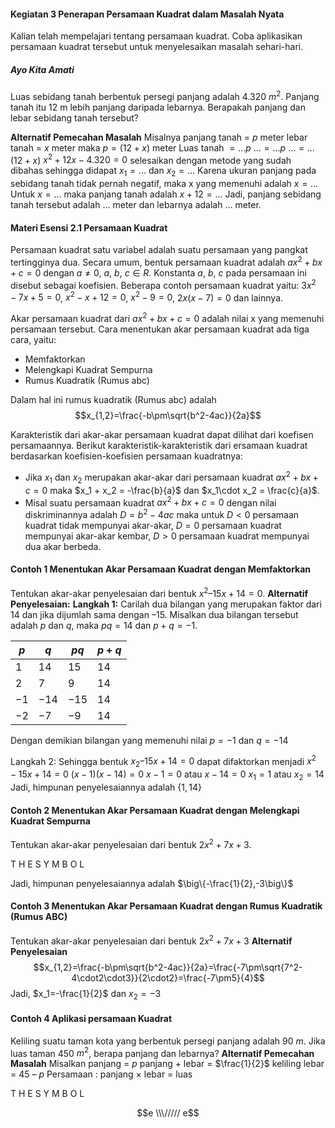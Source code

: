 #### Kegiatan 3 Penerapan Persamaan Kuadrat dalam Masalah Nyata

Kalian telah mempelajari tentang persamaan kuadrat. Coba aplikasikan persamaan kuadrat tersebut untuk menyelesaikan masalah sehari-hari.

##### Ayo Kita Amati

Luas sebidang tanah berbentuk persegi panjang adalah 4.320 $m^2$. Panjang tanah itu 12 m lebih panjang daripada lebarnya. Berapakah panjang dan lebar sebidang tanah tersebut?

**Alternatif Pemecahan Masalah**
Misalnya
panjang tanah = $p$ meter
lebar tanah = $x$ meter
maka $p = (12 + x)$ meter
Luas tanah $= \dots p$
$\dots = \dots p$
$\dots= \dots (12 + x)$
$x^2 + 12x - 4.320 = 0$
selesaikan dengan metode yang sudah dibahas sehingga didapat
$x_1=\dots$ dan $x_2=\dots$
Karena ukuran panjang pada sebidang tanah tidak pernah negatif, maka x yang memenuhi adalah $x =\dots$
Untuk $x =\dots$ maka panjang tanah adalah $x + 12 = \dots$
Jadi, panjang sebidang tanah tersebut adalah $\dots$ meter dan lebarnya adalah $\dots$ meter.

#### Materi Esensi 2.1 Persamaan Kuadrat

Persamaan kuadrat satu variabel adalah suatu persamaan yang pangkat tertingginya dua. Secara umum, bentuk persamaan kuadrat adalah $ax^2 + bx + c = 0$ dengan $a\neq0$, $a$, $b$, $c \in R$. Konstanta $a$, $b$, $c$ pada persamaan ini disebut sebagai koefisien. Beberapa contoh persamaan kuadrat yaitu: $3x^2-7x + 5 = 0$, $x^2- x + 12 = 0$, $x^2-9 = 0$, $2x(x - 7) = 0$ dan lainnya.

Akar persamaan kuadrat dari $ax^2+ bx + c = 0$ adalah nilai x yang memenuhi persamaan tersebut. Cara menentukan akar persamaan kuadrat ada tiga cara, yaitu:

- Memfaktorkan
- Melengkapi Kuadrat Sempurna
- Rumus Kuadratik (Rumus abc)

Dalam hal ini rumus kuadratik (Rumus abc) adalah
$$x_{1,2}=\frac{-b\pm\sqrt{b^2-4ac}}{2a}$$

Karakteristik dari akar-akar persamaan kuadrat dapat dilihat dari koefisen persamaannya. Berikut karakteristik-karakteristik dari ersamaan kuadrat berdasarkan koefisien-koefisien persamaan kuadratnya:

- Jika $x_1$ dan $x_2$ merupakan akar-akar dari persamaan kuadrat $ax^2 + bx + c = 0$ maka $x_1 + x_2 = -\frac{b}{a}$ dan $x_1\cdot x_2 = \frac{c}{a}$.
- Misal suatu persamaan kuadrat $ax^2 + bx + c = 0$ dengan nilai diskriminannya adalah $D = b^2 - 4ac$ maka untuk $D < 0$ persamaan kuadrat tidak mempunyai akar-akar, $D = 0$ persamaan kuadrat mempunyai akar-akar kembar, $D > 0$ persamaan kuadrat mempunyai dua akar berbeda.

#### Contoh 1 Menentukan Akar Persamaan Kuadrat dengan Memfaktorkan

Tentukan akar-akar penyelesaian dari bentuk $x^2– 15x + 14 = 0$.
**Alternatif Penyelesaian:**
**Langkah 1:**
Carilah dua bilangan yang merupakan faktor dari $14$ dan jika dijumlah sama dengan $–15$. Misalkan dua bilangan tersebut adalah $p$ dan $q$, maka $pq = 14$ dan $p + q = -1$.

| $p$  | $q$   | $pq$  | $p+q$ |
| ---- | ----- | ----- | ----- |
| $1$  | $14$  | $15$  | $14$  |
| $2$  | $7$   | $9$   | $14$  |
| $-1$ | $-14$ | $-15$ | $14$  |
| $-2$ | $-7$  | $-9$  | $14$  |

Dengan demikian bilangan yang memenuhi nilai $p = -1$ dan $q = -14$

Langkah 2:
Sehingga bentuk $x_2– 15x + 14 = 0$ dapat difaktorkan menjadi
$x^2 - 15x + 14 = 0$
$(x - 1)(x - 14) = 0$
$x -1 = 0$ atau $x - 14 = 0$
$x_1 = 1$ atau $x_2 = 14$
Jadi, himpunan penyelesaiannya adalah $\{1, 14\}$

#### Contoh 2 Menentukan Akar Persamaan Kuadrat dengan Melengkapi Kuadrat Sempurna

Tentukan akar-akar penyelesaian dari bentuk $2x^2 + 7x + 3$.

T H E S Y M B O L

Jadi, himpunan penyelesaiannya adalah $\big\{-\frac{1}{2},-3\big\}$

#### Contoh 3 Menentukan Akar Persamaan Kuadrat dengan Rumus Kuadratik (Rumus ABC)

Tentukan akar-akar penyelesaian dari bentuk $2x^2+7x+3$
**Alternatif Penyelesaian**
$$x_{1,2}=\frac{-b\pm\sqrt{b^2-4ac}}{2a}=\frac{-7\pm\sqrt{7^2-4\cdot2\cdot3}}{2\cdot2}=\frac{-7\pm5}{4}$$
Jadi, $x_1=-\frac{1}{2}$ dan $x_2=-3$

#### Contoh 4 Aplikasi persamaan Kuadrat

Keliling suatu taman kota yang berbentuk persegi panjang adalah 90 $m$. Jika luas taman 450 $m^2$, berapa panjang dan lebarnya?
**Alternatif Pemecahan Masalah**
Misalkan panjang = $p$
panjang + lebar = $\frac{1}{2}$ keliling
lebar = 45 – $p$
Persamaan : panjang $\times$ lebar = luas

T H E S Y M B O L

$$e \\\///// e$$
